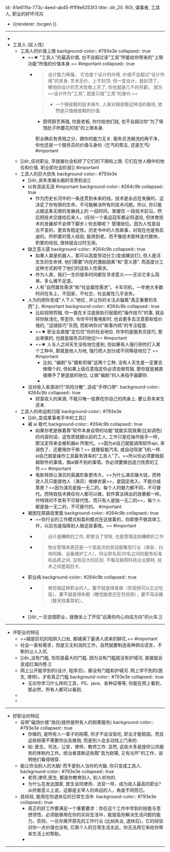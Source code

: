id:: 61e611fa-773c-4eed-ab45-ff1f9e6253f3
title:: dir_20. ROI, 谋事者, 工具人, 职业的好坏鸿沟

- {{renderer :tocgen }}
- ---
- 
- 工具人 (反人性)
	- 工具人的价值上限
	  background-color:: #793e3e
	  collapsed:: true
		- ==★ "工具人"的最高价值, 也不会超过该"工具"所能给你带来的"上限功能"所值的价值本身.== #important
		  collapsed:: true
			- > 设计能力再强， 它也是个设计的作用. 价值不会超过"设计作用"的本身.
			  艺术无价，上不封顶; 但一变设计，就封顶了，哪怕你设计的艺术性做上天了, 你也就是几千的月薪。 因为==设计作为"工具", 就是只值"工具"的身价.==
			  
			  > + 一个擦皮鞋的技术再牛, 人家对擦皮鞋这种活的看待, 依然是只值擦皮鞋的价值.
			  + 厨师厨艺再强, 你是老板, 你付给他们钱, 也不会超过你"为了填饱肚子所要花的钱"的上限本身.
			  
			  职业确实有贵贱之分，跟你的能力无关. 服务员洗碗洗的再干净，你也还是一个服务员的价值与身份. (乞丐的帮主, 还是乞丐) #important
	- [[dir_任何职业, 早就被社会标好了它们的下限和上限. 它们在世人眼中的地位和价值.  职业即社会阶层]] #important
	- 工具人的巨大损失
	  background-color:: #793e3e
		- [[dir_丧失发展头脑的宝贵机会]]
		- 以有涯追无涯 #important
		  background-color:: #264c9b
		  collapsed:: true
			- 作为历史长河中的一条连贯到未来的线，技术是永远在发展的，这决定了你有限的生命，不可能解决所有的技术问题。所以, 你只能占据这条无限的发展线上的 一段时间，掌握住 一段技术前沿，然后把技术交接给后来人。(任何一个奥运冠军都必将退役, 但体育技术的发展却不会停下脚步.)
			  你去哪呢？ 管理岗位。因为人性是自古不变的，更具有稳定性。历史书中的人性故事，对现在也是有启迪的。所积累的管人经验, 能用到老。而不像技术那样迭代极快，积累的经验, 很快就会过时无用。
		- 缺乏意义感
		  background-color:: #264c9b
		  collapsed:: true
			- 如果人类是机器人，那可以高度劳动分工(变成螺丝钉), 但人是活生生的生命体, 他们需要"内在的激励因素"和"意义感". 而高度分工这种方式剥夺了他们的这些人性需求。
			- 作为人类，我们一生的很多时间都在寻求意义——无论它多么简单、多么微不足道。
			- 人有"自然属性需求"和"社会属性需求"。卡车司机，一年绝大多数时间在车上，不回家，不社交，社会属性几乎丧失。
		- 人为的把你变成"人下人"地位 , 并让你的关注点偏离"真正重要的东西"上. #important
		  background-color:: #264c9b
		  collapsed:: true
			- 比如视频剪辑,  你一直在关注底层执行层面的"操作技巧"的事, 就会将你肤浅化, 带歪你, 令你平时看电影时, 也会更多去注意那些低价值的, "运镜技巧"东西, 而影响你对"故事内核"的专注程度.
			- ==★ 职业会直接"定位住"你的社会地位. 你学的是服务员技巧, 那出来做的, 也就是服务员的地位!== #important
			- ==★ 人与人之间天生没有地位差别, 但如果有人强行把你打入某个工种中, 那就是他人为地, 强行把人划分成不同等级地位了.== #important
				- 比如, "编剧"与"摄影剪辑"这两个工种, 没有人天生是一定要去做哪个的, 但如果上级任意指定你必须去做剪辑,  那你就是被直接赐予了更底层的地位, 让做"编剧"的人来指手画脚你.
				-
		- 没对收入来源进行"风险分散", 造成"手停口停".
		  background-color:: #264c9b
		  collapsed:: true
			- 财富收入的来源, 不能只唯一挂靠在你自己的肉身上. 要让资本来生资本.
	- 工具人的命运和归宿
	  background-color:: #793e3e
		- [[dir_变成某事者手中的工具]]
		- 被 ai 取代
		  background-color:: #264c9b
		  collapsed:: true
			- 如果你老是做着靠“软件本身自带的功能”就能实现效果(比如调色)的内容的话，这性质就跟以前的工人, 工作只是在操作扳手一样，那注定将来会被机器ai 所取代。==因为ai自己就能调用软件api, 来调色了，还要用你干嘛？== 就像智能汽车, 或自动驾驶飞机一样. 
			  ai自己就是操作工具最有效率的“工具人”了。==所以你必须要做超越软件的事情，做ai做不到的事情。你必须要做创造力性质的工作.== #important
			- 电影特效让演员的英雄形象更伟大，==为什么演员赚大钱，而特效人员只能提他人（演员）做嫁衣裳==，是固定收入，不能分成票房？==因为演员是独一无二的，每个人的魅力都不同，不可替代。而特效技术换任何人都可以做，软件算法得出的效果都一样。作特效的不具有不可替代性。而只有人是独一无二的==，每个人都是独一无二的，不可替代的。 #important
		- 被困在原路径里面
		  background-color:: #264c9b
		  collapsed:: true
			- ==你行业的工作模式和盈利模式在这放着的，你即使不做具体工作，以后也是指挥别人做这些事情。== #important
			- > 设计是糟糕的工作, 即使当了领导, 也是管理这些糟糕的工作
			- > 物业管理本质还是一个低层次的劳动密集型行业（保安、扫地阿姨、设备维护工人），同业排名前30名之间的服务标准和品质之间, 没有巨大的区别.  不像互联网科技企业那样, 技术之间差距巨大.
		- 职业病
		  background-color:: #264c9b
		  collapsed:: true
			- > 做剪辑这种职业的人，要不就是得胃病（剪视频可以忘记吃饭），要不就是得失眠（睡觉脑里还在剪视频），要不耳朵痛（整天挂着耳机）。
			-
		- [[dir_一旦选错职业，就像坐上了开往"远离你内心向往方向"的火车.]]
- ---
- 坏职业的特征
	- ==越是巨坑的陷阱入口处, 都铺满了最诱人进来的鲜花.== #important
	- 社会一直有需求，但是又无利润的工作，自然就要制造各种舆论谎言，不断的让人入坑.
	- [[dir_没有门槛, 恰恰是最大的门槛. 因为没有门槛就没有护城河, 直接就会变成红海内卷.]]
	- 网上公开能学到的(设计, 程序员)，都没有门槛和护城河. 网上学不到的(医生, 律师)，才有真正门槛
	  background-color:: #793e3e
	  collapsed:: true
		- 无论你学习什么样的工具，PS、java、各种证等等, 你能在网上看到，那必然，所有人都可以看到.
	-
	-
- ---
- 好职业的特征
	- 自带"磁场价值"效应(提供是所有人的刚需服务)
	  background-color:: #793e3e
	  collapsed:: true
		- 你做的, 是所有人一辈子的刚需, 你才不会没饭吃, 职业才能稳固。而且这些刚需不需要你出去推销, 而是别人会主动找上门来的.
		- 如: 医生，司法，公安，律师，教师工作. 显然, 这些大多是提供公共服务的体制内工作。统治者垄断这些既"具为刚需, 又有光环"的工作，说明他们看得很穿.
	- 能让你当别人的大脑! 而不是别人当你的大脑, 你只变成工具人.
	  background-color:: #793e3e
	  collapsed:: true
		- 老师,律师,医生, 都是你教育别人, 别人听你的.
		- 为什么在发达国家, 医生会同律师、法官一样，成为收入最高的职业? 从终极意义上说，这都是主宰人的命运的人，角度不同而已。
	- 其经验, 能用在你退休后的日常生活中.
	  background-color:: #793e3e
	  collapsed:: true
		- 真正的好工作要满足一个重要要求：你在这个工作中学到的技能与思想领悟，必须能够用在你的实际生活中，能提高你解决生活问题的能力。否则，一旦你离开原先的工作行业 (比如失业, 退休后)，它的经验对你一点价值也没有, 它离个人的日常生活太远，你无法用它来给你带来生活上的帮助。
		-
- ---